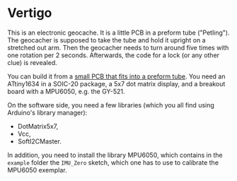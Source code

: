 # Vertigo
This is an electronic geocache. It is a little PCB in a preform tube ("Petling"). The geocacher is supposed to take the tube and hold it upright on a stretched out arm. Then the geocacher needs to turn around five times with one rotation per 2 seconds. Afterwards, the code for a lock (or any other clue) is revealed.

You can build it from a [small PCB that fits into a preform tube](https://github.com/felias-fogg/PETPreformBoard). You need an ATtiny1634 in a SOIC-20 package, a 5x7 dot matrix display, and a breakout board with a MPU6050, e.g. the GY-521. 

On the software side, you need a few libraries (which you all find using Arduino's library manager):

* DotMatrix5x7,
* Vcc,
* SoftI2CMaster.

In addition, you need to install the library MPU6050, which contains in the `example` folder the `IMU_Zero` sketch, which one has to use to calibrate the MPU6050 exemplar.

